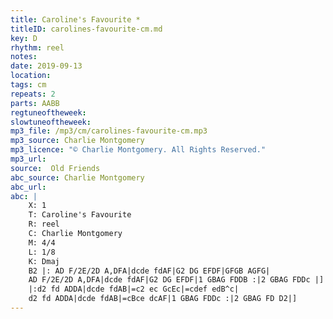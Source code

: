 ```yaml
---
title: Caroline's Favourite *
titleID: carolines-favourite-cm.md
key: D
rhythm: reel
notes:
date: 2019-09-13
location:
tags: cm
repeats: 2
parts: AABB
regtuneoftheweek:
slowtuneoftheweek:
mp3_file: /mp3/cm/carolines-favourite-cm.mp3
mp3_source: Charlie Montgomery
mp3_licence: "© Charlie Montgomery. All Rights Reserved."
mp3_url:
source:  Old Friends
abc_source: Charlie Montgomery
abc_url:
abc: |
    X: 1
    T: Caroline's Favourite
    R: reel
    C: Charlie Montgomery
    M: 4/4
    L: 1/8
    K: Dmaj
    B2 |: AD F/2E/2D A,DFA|dcde fdAF|G2 DG EFDF|GFGB AGFG|
    AD F/2E/2D A,DFA|dcde fdAF|G2 DG EFDF|1 GBAG FDDB :|2 GBAG FDDc |]
    |:d2 fd ADDA|dcde fdAB|=c2 ec GcEc|=cdef edB^c|
    d2 fd ADDA|dcde fdAB|=cBce dcAF|1 GBAG FDDc :|2 GBAG FD D2|]
---
```


